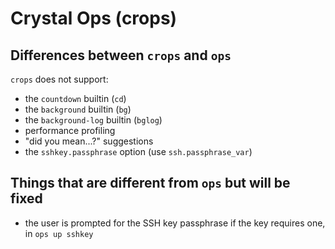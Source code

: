 # Crystal Ops (crops)

## Differences between `crops` and `ops`

`crops` does not support:

- the `countdown` builtin (`cd`)
- the `background` builtin (`bg`)
- the `background-log` builtin (`bglog`)
- performance profiling
- "did you mean...?" suggestions
- the `sshkey.passphrase` option (use `ssh.passphrase_var`)

## Things that are different from `ops` but will be fixed

- the user is prompted for the SSH key passphrase if the key requires one, in `ops up sshkey`
